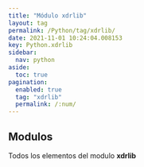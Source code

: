 ```yaml
---
title: "Módulo xdrlib"
layout: tag
permalink: /Python/tag/xdrlib/
date: 2021-11-01 10:24:04.008153
key: Python.xdrlib
sidebar: 
  nav: python
aside: 
  toc: true
pagination: 
  enabled: true
  tag: "xdrlib"
  permalink: /:num/
---
```


<h2>Modulos</h2>
Todos los elementos del modulo <strong>xdrlib</strong>
